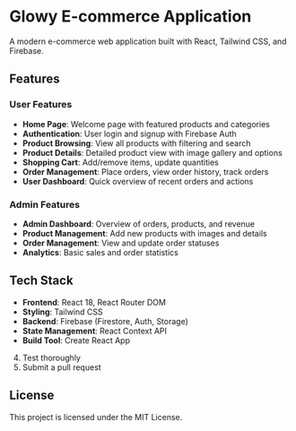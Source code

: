 # Glowy E-commerce Application

A modern e-commerce web application built with React, Tailwind CSS, and Firebase.

## Features

### User Features
- **Home Page**: Welcome page with featured products and categories
- **Authentication**: User login and signup with Firebase Auth
- **Product Browsing**: View all products with filtering and search
- **Product Details**: Detailed product view with image gallery and options
- **Shopping Cart**: Add/remove items, update quantities
- **Order Management**: Place orders, view order history, track orders
- **User Dashboard**: Quick overview of recent orders and actions

### Admin Features
- **Admin Dashboard**: Overview of orders, products, and revenue
- **Product Management**: Add new products with images and details
- **Order Management**: View and update order statuses
- **Analytics**: Basic sales and order statistics

## Tech Stack

- **Frontend**: React 18, React Router DOM
- **Styling**: Tailwind CSS
- **Backend**: Firebase (Firestore, Auth, Storage)
- **State Management**: React Context API
- **Build Tool**: Create React App
4. Test thoroughly
5. Submit a pull request

## License

This project is licensed under the MIT License.
